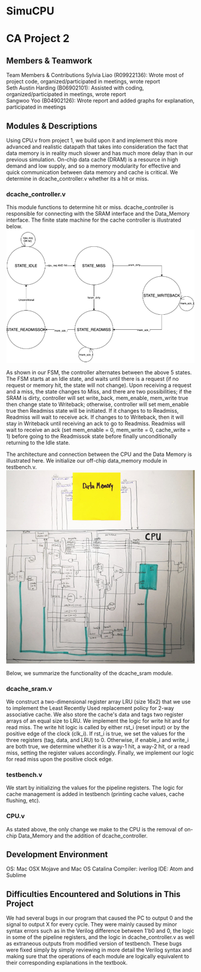 # SimuCPU

# CA Project 2

## Members & Teamwork
Team Members & Contributions
Sylvia Liao (R09922136): Wrote most of project code, organized/participated in meetings, wrote report  
Seth Austin Harding (B06902101): Assisted with coding, organized/participated in meetings, wrote report  
Sangwoo Yoo (B04902126): Wrote report and added graphs for explanation, participated in meetings  

## Modules & Descriptions

Using CPU.v from project 1, we build upon it and implement this more advanced and realistic datapath that takes into consideration the fact that data memory is in reality much slower and has much more delay than in our previous simulation. On-chip data cache (DRAM) is a resource in high demand and low supply, and so a memory modularity for effective and quick communication between data memory and cache is critical. We determine in dcache_controller.v whether its a hit or miss.

### dcache_controller.v
This module functions to determine hit or miss. dcache_controller is responsible for connecting with the SRAM interface and the Data_Memory interface. The finite state machine for the cache controller is illustrated below.
![FSM](FSM.png)

As shown in our FSM, the controller alternates between the above 5 states. The FSM starts at an Idle state, and waits until there is a request (if no request or memory hit, the state will not change). Upon receiving a request and a miss, the state changes to Miss, and there are two possibilities; if the SRAM is dirty, controller will set write_back, mem_enable, mem_write true then change state to Writeback; otherwise, controller will set mem_enable true then Readmiss state will be initiated. If it changes to to Readmiss, Readmiss will wait to receive ack. If changes to to Writeback, then it will stay in Writeback until receiving an ack to go to Readmiss. Readmiss will wait to receive an ack (set mem_enable = 0, mem_write = 0, cache_write = 1) before going to the Readmissok state before finally unconditionally returning to the Idle state.

The architecture and connection between the CPU and the Data Memory is illustrated here. We initialize our off-chip data_memory module in testbench.v.
![Architecture](architecture.jpg)

Below, we summarize the functionality of the dcache_sram module.

### dcache_sram.v
We construct a two-dimensional register array LRU (size 16x2) that we use to implement the Least Recently Used replacement policy for 2-way associative cache. We also store the cache's data and tags two register arrays of an equal size to LRU. We implement the logic for write hit and for read miss. The write hit logic is called by either rst_i (reset input) or by the positive edge of the clock (clk_i). If rst_i is true, we set the values for the three registers (tag, data, and LRU) to 0. Otherwise, if enable_i and write_i are both true, we determine whether it is a way-1 hit, a way-2 hit, or a read miss, setting the register values accordingly. Finally, we implement our logic for read miss upon the positive clock edge.

### testbench.v
We start by initializing the values for the pipeline registers. The logic for cache management is added in testbench (printing cache values, cache flushing, etc).

### CPU.v
As stated above, the only change we make to the CPU is the removal of on-chip Data_Memory and the addition of dcache_controller.

## Development Environment
OS: Mac OSX Mojave and Mac OS Catalina
Compiler: iverilog
IDE: Atom and Sublime

## Difficulties Encountered and Solutions in This Project
We had several bugs in our program that caused the PC to output 0 and the signal to output X for every cycle. They were mainly caused by minor syntax errors such as in the Verilog difference between 1'b0 and 0, the logic in some of the pipeline registers, and the logic in dcache_controller.v as well as extraneous outputs from modified version of testbench. These bugs were fixed simply by simply reviewing in more detail the Verilog syntax and making sure that the operations of each module are logically equivalent to their corresponding explanations in the textbook.
